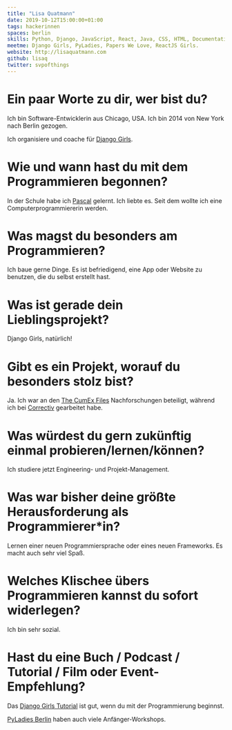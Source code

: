 ```yaml
---
title: "Lisa Quatmann"
date: 2019-10-12T15:00:00+01:00
tags: hackerinnen
spaces: berlin
skills: Python, Django, JavaScript, React, Java, CSS, HTML, Documentation
meetme: Django Girls, PyLadies, Papers We Love, ReactJS Girls.
website: http://lisaquatmann.com
github: lisaq
twitter: svpofthings
---
```


# Ein paar Worte zu dir, wer bist du?

Ich bin Software-Entwicklerin aus Chicago, USA. Ich bin 2014 von New York nach Berlin gezogen.

Ich organisiere und coache für [Django Girls](https://djangogirls.org/).

# Wie und wann hast du mit dem Programmieren begonnen?

In der Schule habe ich [Pascal](https://en.wikipedia.org/wiki/Pascal_programming_language) gelernt. Ich liebte es. Seit dem wollte ich eine Computerprogrammiererin werden.

# Was magst du besonders am Programmieren?

Ich baue gerne Dinge. Es ist befriedigend, eine App oder Website zu benutzen, die du selbst erstellt hast.

# Was ist gerade dein Lieblingsprojekt?

Django Girls, natürlich!

# Gibt es ein Projekt, worauf du besonders stolz bist?

Ja. Ich war an den [The CumEx Files](https://cumex-files.com/en/) Nachforschungen beteiligt, während ich bei [Correctiv](https://correctiv.org/) gearbeitet habe.

# Was würdest du gern zukünftig einmal probieren/lernen/können?

Ich studiere jetzt Engineering- und Projekt-Management.

# Was war bisher deine größte Herausforderung als Programmierer\*in?

Lernen einer neuen Programmiersprache oder eines neuen Frameworks. Es macht auch sehr viel Spaß.

# Welches Klischee übers Programmieren kannst du sofort widerlegen?

Ich bin sehr sozial.

# Hast du eine Buch / Podcast / Tutorial / Film oder Event-Empfehlung?

Das [Django Girls Tutorial](http://tutorial.djangogirls.org) ist gut, wenn du mit der Programmierung beginnst.

[PyLadies Berlin](https://www.meetup.com/pyladies-berlin/) haben auch viele Anfänger-Workshops.
